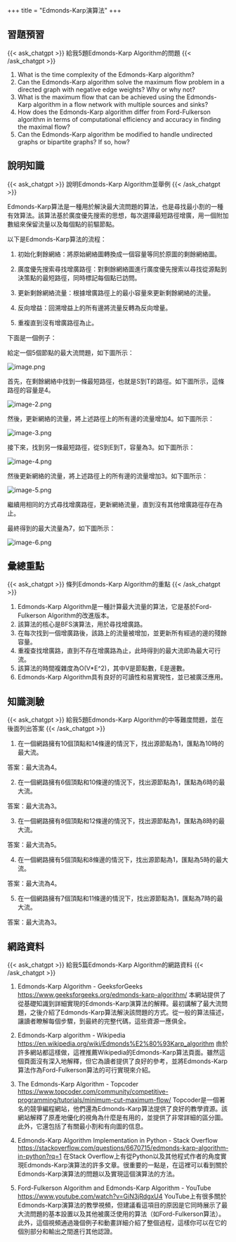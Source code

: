 +++
title = "Edmonds-Karp演算法"
+++
## 習題預習
{{< ask_chatgpt >}}
給我5題Edmonds-Karp Algorithm的問題
{{< /ask_chatgpt >}}



1. What is the time complexity of the Edmonds-Karp algorithm?
2. Can the Edmonds-Karp algorithm solve the maximum flow problem in a directed graph with negative edge weights? Why or why not?
3. What is the maximum flow that can be achieved using the Edmonds-Karp algorithm in a flow network with multiple sources and sinks?
4. How does the Edmonds-Karp algorithm differ from Ford-Fulkerson algorithm in terms of computational efficiency and accuracy in finding the maximal flow?
5. Can the Edmonds-Karp algorithm be modified to handle undirected graphs or bipartite graphs? If so, how?   

## 說明知識
{{< ask_chatgpt >}}
說明Edmonds-Karp Algorithm並舉例
{{< /ask_chatgpt >}}



Edmonds-Karp算法是一種用於解決最大流問題的算法，也是尋找最小割的一種有效算法。該算法基於廣度優先搜索的思想，每次選擇最短路徑增廣，用一個附加數組來保留流量以及每個點的前驅節點。


以下是Edmonds-Karp算法的流程：

1. 初始化剩餘網絡：將原始網絡圖轉換成一個容量等同於原圖的剩餘網絡圖。

2. 廣度優先搜索尋找增廣路徑：對剩餘網絡圖進行廣度優先搜索以尋找從源點到決策點的最短路徑，同時標記每個點已訪問。

3. 更新剩餘網絡流量：根據增廣路徑上的最小容量來更新剩餘網絡的流量。

4. 反向增益：回溯增益上的所有邊將流量反轉為反向增量。

5. 重複直到沒有增廣路徑為止。

下面是一個例子：

給定一個5個節點的最大流問題，如下圖所示：

![image.png](attachment:image.png)


首先，在剩餘網絡中找到一條最短路徑，也就是S到T的路徑。如下圖所示，這條路徑的容量是4。

![image-2.png](attachment:image-2.png)


然後，更新網絡的流量，將上述路徑上的所有邊的流量增加4。如下圖所示：

![image-3.png](attachment:image-3.png)


接下來，找到另一條最短路徑，從S到E到T，容量為3。如下圖所示：

![image-4.png](attachment:image-4.png)


然後更新網絡的流量，將上述路徑上的所有邊的流量增加3。如下圖所示：

![image-5.png](attachment:image-5.png)


繼續用相同的方式尋找增廣路徑，更新網絡流量，直到沒有其他增廣路徑存在為止。

最終得到的最大流量為7，如下圖所示：

![image-6.png](attachment:image-6.png)   

## 彙總重點
{{< ask_chatgpt >}}
條列Edmonds-Karp Algorithm的重點
{{< /ask_chatgpt >}}



1. Edmonds-Karp Algorithm是一種計算最大流量的算法，它是基於Ford-Fulkerson Algorithm的改進版本。
2. 該算法的核心是BFS演算法，用於尋找增廣路。
3. 在每次找到一個增廣路後，該路上的流量被增加，並更新所有經過的邊的殘餘容量。
4. 重複查找增廣路，直到不存在增廣路為止，此時得到的最大流即為最大可行流。
5. 該算法的時間複雜度為O(V*E^2)，其中V是節點數，E是邊數。
6. Edmonds-Karp Algorithm具有良好的可讀性和易實現性，並已被廣泛應用。   

## 知識測驗
{{< ask_chatgpt >}}
給我5題Edmonds-Karp Algorithm的中等難度問題，並在後面列出答案
{{< /ask_chatgpt >}}



1. 在一個網路擁有10個頂點和14條邊的情況下，找出源節點為1，匯點為10時的最大流。

答案：最大流為4。

2. 在一個網路擁有6個頂點和10條邊的情況下，找出源節點為1，匯點為6時的最大流。

答案：最大流為3。

3. 在一個網路擁有8個頂點和12條邊的情況下，找出源節點為1，匯點為8時的最大流。

答案：最大流為5。

4. 在一個網路擁有5個頂點和8條邊的情況下，找出源節點為1，匯點為5時的最大流。

答案：最大流為4。

5. 在一個網路擁有7個頂點和11條邊的情況下，找出源節點為1，匯點為7時的最大流。

答案：最大流為3。   

## 網路資料
{{< ask_chatgpt >}}
給我5篇Edmonds-Karp Algorithm的網路資料
{{< /ask_chatgpt >}}



1. Edmonds-Karp Algorithm - GeeksforGeeks 
https://www.geeksforgeeks.org/edmonds-karp-algorithm/
本網站提供了從基礎知識到詳細實現的Edmonds-Karp演算法的解釋。最初講解了最大流問題，之後介紹了Edmonds-Karp算法解決該問題的方式。從一般的算法描述，讓讀者瞭解每個步驟，到最終的完整代碼，這些資源一應俱全。

2. Edmonds-Karp algorithm - Wikipedia 
https://en.wikipedia.org/wiki/Edmonds%E2%80%93Karp_algorithm
由於許多網站都這樣做，這裡推薦Wikipedia的Edmonds-Karp算法頁面。雖然這個頁面沒有深入地解釋，但它為讀者提供了良好的參考，並將Edmonds-Karp算法作為Ford-Fulkerson算法的可行實現來介紹。

3. The Edmonds-Karp Algorithm - Topcoder 
https://www.topcoder.com/community/competitive-programming/tutorials/minimum-cut-maximum-flow/
Topcoder是一個著名的競爭編程網站，他們還為Edmonds-Karp算法提供了良好的教學資源。該網站解釋了原產地優化的視角為什麼是有用的，並提供了非常詳細的區分圖。此外，它還包括了有關最小割和有向圖的信息。

4. Edmonds-Karp Algorithm Implementation in Python - Stack Overflow 
https://stackoverflow.com/questions/6670715/edmonds-karp-algorithm-in-python?rq=1
在Stack Overflow上有從Python以及其他程式作者的角度實現Edmonds-Karp演算法的許多文章。很重要的一點是，在這裡可以看到關於Edmonds-Karp演算法的問題以及實現這個演算法的方法。

5. Ford-Fulkerson Algorithm and Edmonds-Karp Algorithm - YouTube 
https://www.youtube.com/watch?v=GiN3jRdgxU4
YouTube上有很多關於Edmonds-Karp演算法的教學視頻，但建議看這項目的原因是它同時展示了最大流問題的基本設置以及其他被廣泛使用的算法（如Ford-Fulkerson算法）。此外，這個視頻通過幾個例子和動畫詳細介紹了整個過程，這樣你可以在它的個別部分和輸出之間進行其他認證。   


